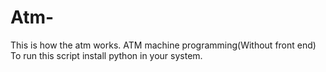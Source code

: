 # Atm-
This is how the atm works.
ATM machine programming(Without front end) 
To run this script install python in your system.
